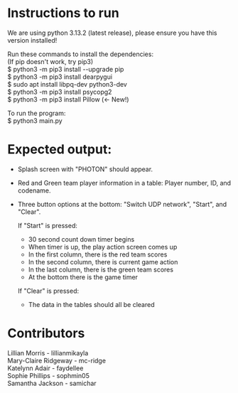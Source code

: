# Instructions to run

We are using python 3.13.2 (latest release), please ensure you have this version installed!


Run these commands to install the dependencies:  
(If pip doesn't work, try pip3)  
$ python3 -m pip3 install --upgrade pip  
$ python3 -m pip3 install dearpygui  
$ sudo apt install libpq-dev python3-dev  
$ python3 -m pip3 install psycopg2  
$ python3 -m pip3 install Pillow (<- New!)
  
To run the program:  
$ python3 main.py  
  
# Expected output:  
  
- Splash screen with "PHOTON" should appear.  
- Red and Green team player information in a table: Player number, ID, and codename.
- Three button options at the bottom: "Switch UDP network", "Start", and "Clear".

  If "Start" is pressed:
  - 30 second count down timer begins
  - When timer is up, the play action screen comes up
  - In the first column, there is the red team scores
  - In the second column, there is current game action
  - In the last column, there is the green team scores
  - At the bottom there is the game timer  
   
  If "Clear" is pressed:
  - The data in the tables should all be cleared

# Contributors  

Lillian Morris - lillianmikayla  
Mary-Claire Ridgeway - mc-ridge  
Katelynn Adair - faydellee  
Sophie Phillips - sophmin05  
Samantha Jackson - samichar  
